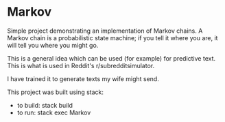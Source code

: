 # Markov

Simple project demonstrating an implementation of Markov chains.
A Markov chain is a probabilistic state machine; if you tell it where you are,
it will tell you where you might go.

This is a general idea which can be used (for example) for predictive text.
This is what is used in Reddit's r/subredditsimulator.

I have trained it to generate texts my wife might send.

This project was built using stack:
- to build: stack build
- to run: stack exec Markov

